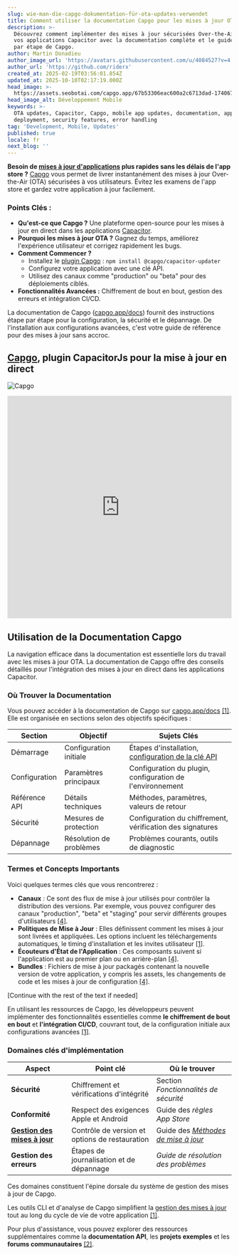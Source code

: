 ```yaml
---
slug: wie-man-die-capgo-dokumentation-für-ota-updates-verwendet
title: Comment utiliser la documentation Capgo pour les mises à jour OTA
description: >-
  Découvrez comment implémenter des mises à jour sécurisées Over-the-Air dans
  vos applications Capacitor avec la documentation complète et le guide étape
  par étape de Capgo.
author: Martin Donadieu
author_image_url: 'https://avatars.githubusercontent.com/u/4084527?v=4'
author_url: 'https://github.com/riderx'
created_at: 2025-02-19T03:56:01.854Z
updated_at: 2025-10-10T02:17:19.000Z
head_image: >-
  https://assets.seobotai.com/capgo.app/67b53306eac600a2c6713dad-1740671704703.jpg
head_image_alt: Développement Mobile
keywords: >-
  OTA updates, Capacitor, Capgo, mobile app updates, documentation, app
  deployment, security features, error handling
tag: 'Development, Mobile, Updates'
published: true
locale: fr
next_blog: ''
---
```

**Besoin de [mises à jour d'applications](https://capgo.app/plugins/capacitor-updater/) plus rapides sans les délais de l'app store ?** [Capgo](https://capgo.app/) vous permet de livrer instantanément des mises à jour Over-the-Air (OTA) sécurisées à vos utilisateurs. Évitez les examens de l'app store et gardez votre application à jour facilement.

### Points Clés :

-   **Qu'est-ce que Capgo ?** Une plateforme open-source pour les mises à jour en direct dans les applications [Capacitor](https://capacitorjs.com/).
-   **Pourquoi les mises à jour OTA ?** Gagnez du temps, améliorez l'expérience utilisateur et corrigez rapidement les bugs.
-   **Comment Commencer ?**
    -   Installez le [plugin Capgo](https://capgo.app/plugins/) : `npm install @capgo/capacitor-updater`
    -   Configurez votre application avec une clé API.
    -   Utilisez des canaux comme "production" ou "beta" pour des déploiements ciblés.
-   **Fonctionnalités Avancées :** Chiffrement de bout en bout, gestion des erreurs et intégration CI/CD.

La documentation de Capgo ([capgo.app/docs](https://capgo.app/docs)) fournit des instructions étape par étape pour la configuration, la sécurité et le dépannage. De l'installation aux configurations avancées, c'est votre guide de référence pour des mises à jour sans accroc.

## [Capgo](https://capgo.app/), plugin CapacitorJs pour la mise à jour en direct

![Capgo](https://mars-images.imgix.net/seobot/screenshots/capgo.app-26aea05b7e2e737b790a9becb40f7bc5-2025-02-19.jpg?auto=compress)

<iframe src="https://www.youtube.com/embed/NzXXKoyhTIo" aria-label="YouTube video player" frameborder="0" allow="accelerometer; autoplay; clipboard-write; encrypted-media; gyroscope; picture-in-picture; web-share" referrerpolicy="strict-origin-when-cross-origin" style="width: 100%; height: 500px;" allowfullscreen></iframe>

## Utilisation de la Documentation Capgo

La navigation efficace dans la documentation est essentielle lors du travail avec les mises à jour OTA. La documentation de Capgo offre des conseils détaillés pour l'intégration des mises à jour en direct dans les applications Capacitor.

### Où Trouver la Documentation

Vous pouvez accéder à la documentation de Capgo sur [capgo.app/docs](https://capgo.app/docs) [\[1\]](https://github.com/Cap-go/capacitor-updater). Elle est organisée en sections selon des objectifs spécifiques :

| **Section** | **Objectif** | **Sujets Clés** |
| --- | --- | --- |
| Démarrage | Configuration initiale | Étapes d'installation, [configuration de la clé API](https://capgo.app/docs/webapp/api-keys/) |
| Configuration | Paramètres principaux | Configuration du plugin, configuration de l'environnement |
| Référence API | Détails techniques | Méthodes, paramètres, valeurs de retour |
| Sécurité | Mesures de protection | Configuration du chiffrement, vérification des signatures |
| Dépannage | Résolution de problèmes | Problèmes courants, outils de diagnostic |

### Termes et Concepts Importants

Voici quelques termes clés que vous rencontrerez :

-   **Canaux** : Ce sont des flux de mise à jour utilisés pour contrôler la distribution des versions. Par exemple, vous pouvez configurer des canaux "production", "beta" et "staging" pour servir différents groupes d'utilisateurs [\[4\]](https://www.indeed.com/career-advice/career-development/how-to-write-articles).
-   **Politiques de Mise à Jour** : Elles définissent comment les mises à jour sont livrées et appliquées. Les options incluent les téléchargements automatiques, le timing d'installation et les invites utilisateur [\[1\]](https://github.com/Cap-go/capacitor-updater).
-   **Écouteurs d'État de l'Application** : Ces composants suivent si l'application est au premier plan ou en arrière-plan [\[4\]](https://www.indeed.com/career-advice/career-development/how-to-write-articles).
-   **Bundles** : Fichiers de mise à jour packagés contenant la nouvelle version de votre application, y compris les assets, les changements de code et les mises à jour de configuration [\[4\]](https://www.indeed.com/career-advice/career-development/how-to-write-articles).

[Continue with the rest of the text if needed]

En utilisant les ressources de Capgo, les développeurs peuvent implémenter des fonctionnalités essentielles comme **le chiffrement de bout en bout** et **l'intégration CI/CD**, couvrant tout, de la configuration initiale aux configurations avancées [\[1\]](https://github.com/Cap-go/capacitor-updater).

### Domaines clés d'implémentation

| **Aspect** | **Point clé** | **Où le trouver** |
| --- | --- | --- |
| **Sécurité** | Chiffrement et vérifications d'intégrité | Section _Fonctionnalités de sécurité_ |
| **Conformité** | Respect des exigences Apple et Android | Guide des _règles App Store_ |
| **[Gestion des mises à jour](https://capgo.app/docs/plugin/cloud-mode/manual-update/)** | Contrôle de version et options de restauration | Guide des _[Méthodes de mise à jour](https://capgo.app/docs/plugin/cloud-mode/hybrid-update)_ |
| **Gestion des erreurs** | Étapes de journalisation et de dépannage | _Guide de résolution des problèmes_ |

Ces domaines constituent l'épine dorsale du système de gestion des mises à jour de Capgo.

Les outils CLI et d'analyse de Capgo simplifient la [gestion des mises à jour](https://capgo.app/docs/plugin/cloud-mode/manual-update/) tout au long du cycle de vie de votre application [\[1\]](https://github.com/Cap-go/capacitor-updater).

Pour plus d'assistance, vous pouvez explorer des ressources supplémentaires comme la **documentation API**, les **projets exemples** et les **forums communautaires** [\[2\]](https://dev.to/arnosolo/ionic-appflow-live-update-alternative-55c3).
